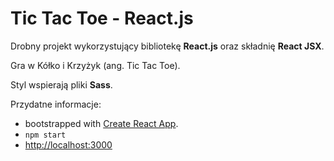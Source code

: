 # Tic Tac Toe - React.js

Drobny projekt wykorzystujący bibliotekę **React.js** oraz składnię **React JSX**.

Gra w Kółko i Krzyżyk (ang. Tic Tac Toe).

Styl wspierają pliki **Sass**.

Przydatne informacje:
* bootstrapped with [Create React App](https://github.com/facebook/create-react-app).
* `npm start`
* [http://localhost:3000](http://localhost:3000)
